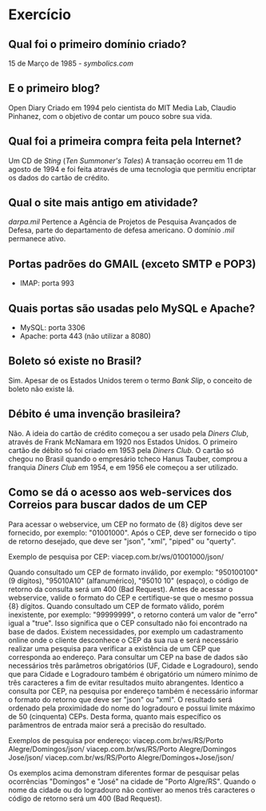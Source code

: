 # Exercício

## Qual foi o primeiro domínio criado?
15 de Março de 1985 - *symbolics.com*

## E o primeiro blog?
Open Diary
Criado em 1994 pelo cientista do MIT Media Lab, Claudio Pinhanez, com o objetivo de contar um pouco sobre sua vida.

## Qual foi a primeira compra feita pela Internet?
Um CD de *Sting* (*Ten Summoner's Tales*)
A transação ocorreu em 11 de agosto de 1994 e foi feita através de uma tecnologia que permitiu encriptar os dados do cartão de crédito.

## Qual o site mais antigo em atividade?
*darpa.mil*
Pertence a Agência de Projetos de Pesquisa Avançados de Defesa, parte do departamento de defesa americano. O domínio *.mil* permanece ativo.

## Portas padrões do GMAIL (exceto SMTP e POP3)
* IMAP: porta 993

## Quais portas são usadas pelo MySQL e Apache?
* MySQL: porta 3306
* Apache: porta 443 (não utilizar a 8080)

## Boleto só existe no Brasil?
Sim. Apesar de os Estados Unidos terem o termo *Bank Slip*, o conceito de boleto não existe lá.

## Débito é uma invenção brasileira?
Não. A ideia do cartão de crédito começou a ser usado pela *Diners Club*, através de Frank McNamara em 1920 nos Estados Unidos. O primeiro cartão de débito só foi criado em 1953 pela *Diners Club*. O cartão só chegou no Brasil quando o empresário tcheco Hanus Tauber, comprou a franquia *Diners Club* em 1954, e em 1956 ele começou a ser utilizado.

## Como se dá o acesso aos web-services dos Correios para buscar dados de um CEP
Para acessar o webservice, um CEP no formato de {8} dígitos deve ser fornecido, por exemplo: "01001000". Após o CEP, deve ser fornecido o tipo de retorno desejado, que deve ser "json", "xml", "piped" ou "querty".

Exemplo de pesquisa por CEP: viacep.com.br/ws/01001000/json/

Quando consultado um CEP de formato inválido, por exemplo: "950100100" (9 dígitos), "95010A10" (alfanumérico), "95010 10" (espaço), o código de retorno da consulta será um 400 (Bad Request). Antes de acessar o webservice, valide o formato do CEP e certifique-se que o mesmo possua {8} dígitos. 
Quando consultado um CEP de formato válido, porém inexistente, por exemplo: "99999999", o retorno conterá um valor de "erro" igual a "true". Isso significa que o CEP consultado não foi encontrado na base de dados.
Existem necessidades, por exemplo um cadastramento online onde o cliente desconhece o CEP da sua rua e será necessário realizar uma pesquisa para verificar a existência de um CEP que corresponda ao endereço. Para consultar um CEP na base de dados são necessários três parâmetros obrigatórios (UF, Cidade e Logradouro), sendo que para Cidade e Logradouro também é obrigatório um número mínimo de três caracteres a fim de evitar resultados muito abrangentes.
Identico a consulta por CEP, na pesquisa por endereço também é necessário informar o formato do retorno que deve ser "json" ou "xml". O resultado será ordenado pela proximidade do nome do logradouro e possui limite máximo de 50 (cinquenta) CEPs. Desta forma, quanto mais específico os parâmentros de entrada maior será a precisão do resultado.

Exemplos de pesquisa por endereço:
viacep.com.br/ws/RS/Porto Alegre/Domingos/json/
viacep.com.br/ws/RS/Porto Alegre/Domingos Jose/json/
viacep.com.br/ws/RS/Porto Alegre/Domingos+Jose/json/

Os exemplos acima demonstram diferentes formar de pesquisar pelas ocorrências "Domingos" e "José" na cidade de "Porto Algre/RS". Quando o nome da cidade ou do logradouro não contiver ao menos três caracteres o código de retorno será um 400 (Bad Request).



